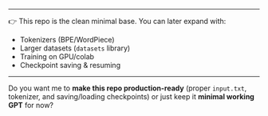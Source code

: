 
---

👉 This repo is the clean minimal base. You can later expand with:
- Tokenizers (BPE/WordPiece)
- Larger datasets (`datasets` library)
- Training on GPU/colab
- Checkpoint saving & resuming

---

Do you want me to **make this repo production-ready** (proper `input.txt`, tokenizer, and saving/loading checkpoints) or just keep it **minimal working GPT** for now?
